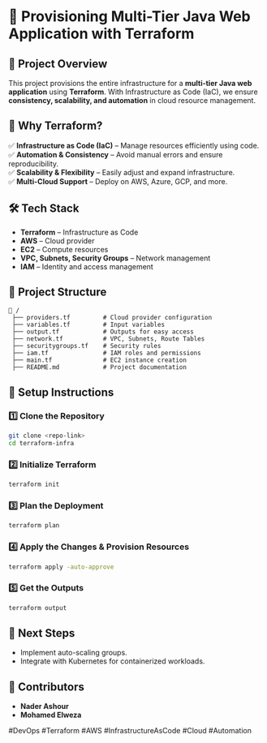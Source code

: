 # 🚀 Provisioning Multi-Tier Java Web Application with Terraform

## 📌 Project Overview
This project provisions the entire infrastructure for a **multi-tier Java web application** using **Terraform**. With Infrastructure as Code (IaC), we ensure **consistency, scalability, and automation** in cloud resource management.

## 🎯 Why Terraform?
✅ **Infrastructure as Code (IaC)** – Manage resources efficiently using code.  
✅ **Automation & Consistency** – Avoid manual errors and ensure reproducibility.  
✅ **Scalability & Flexibility** – Easily adjust and expand infrastructure.  
✅ **Multi-Cloud Support** – Deploy on AWS, Azure, GCP, and more.  

## 🛠 Tech Stack
- **Terraform** – Infrastructure as Code
- **AWS** – Cloud provider
- **EC2** – Compute resources
- **VPC, Subnets, Security Groups** – Network management
- **IAM** – Identity and access management

## 📂 Project Structure
```
📂 /
 ├── providers.tf         # Cloud provider configuration
 ├── variables.tf         # Input variables
 ├── output.tf            # Outputs for easy access
 ├── network.tf           # VPC, Subnets, Route Tables
 ├── securitygroups.tf    # Security rules
 ├── iam.tf               # IAM roles and permissions
 ├── main.tf              # EC2 instance creation
 ├── README.md            # Project documentation
```

## 🔧 Setup Instructions

### 1️⃣ **Clone the Repository**
```bash
git clone <repo-link>
cd terraform-infra
```

### 2️⃣ **Initialize Terraform**
```bash
terraform init
```

### 3️⃣ **Plan the Deployment**
```bash
terraform plan
```

### 4️⃣ **Apply the Changes & Provision Resources**
```bash
terraform apply -auto-approve
```

### 5️⃣ **Get the Outputs**
```bash
terraform output
```

## 🚀 Next Steps
- Implement auto-scaling groups.
- Integrate with Kubernetes for containerized workloads.

## 🤝 Contributors
- **Nader Ashour**
- **Mohamed Elweza**

#DevOps #Terraform #AWS #InfrastructureAsCode #Cloud #Automation
